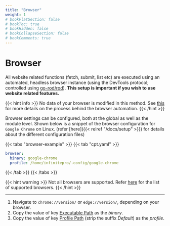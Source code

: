 ```yaml
---
title: "Browser"
weight: 1
# bookFlatSection: false
# bookToc: true
# bookHidden: false
# bookCollapseSection: false
# bookComments: true
---
```


# Browser

All website related functions (fetch, submit, list etc) are executed using an automated, headless browser instance (using the DevTools protocol; controlled using [go-rod/rod](https://github.com/go-rod/rod)). **This setup is important if you wish to use website related features.**

{{< hint info >}}
No data of your browser is modified in this method. See [this](https://github.com/cp-tools/cpt-lib#is-sensitive-data-of-my-browser-at-risk) for more details on the process behind the browser automation.
{{< /hint >}}

Browser settings can be configured, both at the global as well as the module level. Shown below is a snippet of the browser configuration for `Google Chrome` on Linux. (refer [here]({{< relref "/docs/setup" >}}) for details about the different configuration files)

{{< tabs "browser-example" >}}
{{< tab "cpt.yaml" >}}
```yaml
browser:
  binary: google-chrome
  profile: /home/infinitepro/.config/google-chrome
```
{{< /tab >}}
{{< /tabs >}}


{{< hint warning >}}
Not all browsers are supported. Refer [here](https://github.com/go-rod/rod#q-does-it-support-other-browsers-like-firefox-or-edge) for the list of supported browsers.
{{< /hint >}}

---

1. Navigate to `chrome://version/` or `edge://version/`, depending on your browser.
2. Copy the value of key <u>Executable Path</u> as the *binary*.
3. Copy the value of key <u>Profile Path</u> (strip the suffix *Default*) as the *profile*.